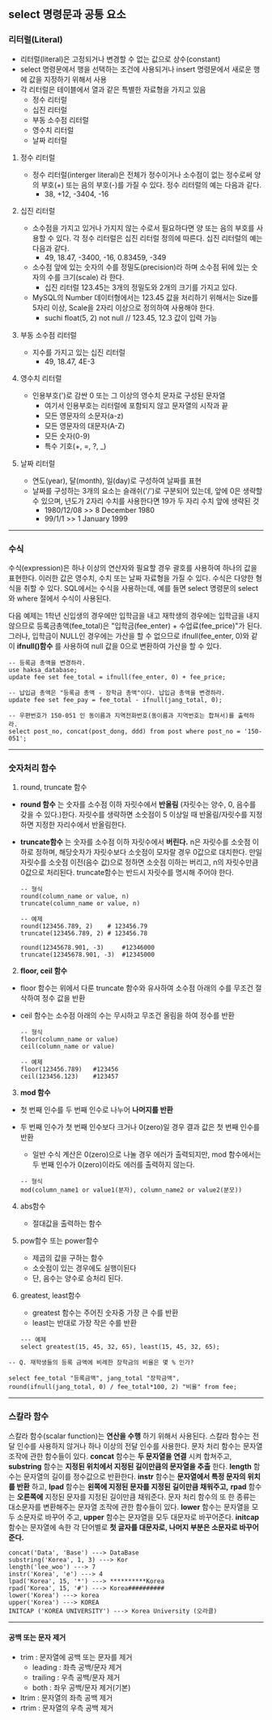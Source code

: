 ## select 명령문과 공통 요소

### 리터럴(Literal)

* 리터럴(literal)은 고정되거나 변경할 수 없는 값으로 상수(constant)
* select 명령문에서 행을 선택하는 조건에 사용되거나  insert 명령문에서 새로운 행에 값을 지정하기 위해서 사용
* 각 리터럴은 테이블에서 열과 같은 특별한 자료형을 가지고 있음
    * 정수 리터럴
    * 십진 리터럴
    * 부동 소수점 리터럴
    * 영수치 리터럴
    * 날짜 리터럴

1. 정수 리터럴
    * 정수 리터럴(interger literal)은 전체가 정수이거나 소수점이 없는 정수로써 양 의 부호(+) 또는 음의 부호(-)를 가질 수 있다. 정수 리터럴의 예는 다음과 같다.
        * 38, +12, -3404, -16

2. 십진 리터럴
    * 소수점을 가지고 있거나 가지지 않는 수로서 필요하다면 양 또는 음의 부호를 사용할  수 있다. 각 정수 리터럴은 십진 리터럴 정의에 따른다. 십진 리터럴의 예는 다음과 같다.
        * 49, 18.47, -3400, -16, 0.83459, -349
    * 소수점 앞에 있는 숫자의 수를 정밀도(precision)라 하며 소수점 뒤에 있는 숫자의 수를 크기(scale) 라 한다.
        * 십진 리터럴 123.45는 3개의 정밀도와 2개의 크기를 가지고 있다.
    * MySQL의 Number 데이터형에서는 123.45 값을 처리하기 위해서는 Size를 5자리 이상, Scale을 2자리 이상으로 정의하여 사용해야 한다.
        * suchi float(5, 2) not null 	// 123.45, 12.3	값이 입력 가능

3. 부동 소수점 리터럴
    * 지수를 가지고 있는 십진 리터럴
        * 49, 18.47, 4E-3

4. 영수치 리터럴
    * 인용부호(')로 감싼 0 또는 그 이상의 영수치 문자로 구성된 문자열
        * 여기서 인용부호는 리터럴에 포함되지 않고 문자열의 시작과 끝
        * 모든 영문자의 소문자(a-z)
        * 모든 영문자의 대문자(A-Z)
        * 모든 숫자(0-9)
        * 특수 기호(+, =, ?, _)

5. 날짜 리터럴
    * 연도(year), 달(month), 일(day)로 구성하여 날짜를 표현
    * 날짜를 구성하는 3개의 요소는 슬래쉬('/')로 구분되어 있는데, 앞에 0은 생략할 수 있으며, 년도가 2자리 수치를 사용한다면 19가 두 자리 수치 앞에 생략된 것
        * 1980/12/08 >> 8 December 1980
        * 99/1/1 >> 1 January 1999

---

### 수식

수식(expression)은 하나 이상의 연산자와 필요할 경우 괄호를 사용하여 하나의 값을 표현한다. 이러한 값은 영수치, 수치 또는 날짜 자료형을 가질 수 있다. 수식은 다양한 형식을 취할 수 있다. SQL에서는 수식을 사용하는데, 예를 들면 select 명령문의 select와 where 절에서 수식이 사용된다.

다음 예제는 1학년 신입생의 경우에만 입학금을 내고 재학생의 경우에는 입학금을 내지 않으므로 등록금총액(fee_total)은 "입학금(fee_enter) + 수업료(fee_price)"가 된다. 그러나, 입학금이 NULL인 경우에는 가산을 할 수 없으므로 ifnull(fee_enter, 0)와 같이 **ifnull()함수** 를 사용하여 null 값을 0으로 변환하여 가산을 할 수 있다.

```
-- 등록금 총액을 변경하라.
use haksa_database;
update fee set fee_total = ifnull(fee_enter, 0) + fee_price;

-- 납입금 총액은 "등록금 총액 - 장학금 총액"이다. 납입금 총액을 변경하라.
update fee set fee_pay = fee_total - ifnull(jang_total, 0);

-- 우편번호가 150-051 인 동이름과 지역전화번호(동이름과 지역번호는 합쳐서)를 출력하라.
select post_no, concat(post_dong, ddd) from post where post_no = '150-051';
```

---

### 숫자처리 함수

1. round, truncate 함수
* **round 함수** 는 숫자를 소수점 이하 자릿수에서 **반올림** (자릿수는 양수, 0, 음수를 갖을 수 있다.)한다. 자릿수를 생략하면 소숫점이 5 이상일 때 반올림/자릿수를 지정하면 지정한 자리수에서 반올림한다.
* **truncate함수** 는 숫자를 소수점 이하 자릿수에서 **버린다.** n은 자릿수를 소숫점 이하로 정하며, 해당숫자가 자릿수보다 소숫점이 모자랄 경우 0값으로 대치한다. 만일 자릿수를 소숫점 이전(음수 값)으로 정하면 소숫점 이하는 버리고, n의 자릿수만큼 0값으로 처리된다. truncate함수는 반드시 자릿수를 명시해 주어야 한다.

    ```
    -- 형식
    round(column_name or value, n)
    truncate(column_name or value, n)

    -- 예제
    round(123456.789, 2)    # 123456.79
    truncate(123456.789, 2) # 123456.78

    round(12345678.901, -3)     #12346000
    truncate(12345678.901, -3)  #12345000
    ```

2. **floor, ceil 함수**
* floor 함수는 위에서 다룬 truncate 함수와 유사하여 소수점 아래의 수를 무조건 절삭하여 정수 값을 반환
* ceil 함수는 소수점 아래의 수는 무시하고 무조건 올림을 하여 정수를 반환

    ```
    -- 형식
    floor(column_name or value)
    ceil(column_name or value)

    -- 예제
    floor(123456.789)   #123456
    ceil(123456.123)    #123457
    ```

3. **mod 함수**
* 첫 번째 인수를 두 번째 인수로 나누어 **나머지를 반환**
* 두 번째 인수가 첫 번째 인수보다 크거나 0(zero)일 경우 결과 값은 첫 번째 인수를 반환
    * 일반 수식 계산은 0(zero)으로 나눌 경우 에러가 출력되지만, mod 함수에서는 두 번째 인수가 0(zero)이라도 에러를 출력하지 않는다.

    ```
    -- 형식
    mod(column_name1 or value1(분자), column_name2 or value2(분모))
    ```

4. abs함수
    * 절대값을 출력하는 함수

5. pow함수 또는 power함수
    * 제곱의 값을 구하는 함수
    * 소숫점이 있는 경우에도 실행이된다
    * 단, 음수는 양수로 승처리 된다.

6. greatest, least함수
    * greatest 함수는 주어진 숫자중 가장 큰 수를 반환
    * least는 반대로 가장 작은 수를 반환

    ```
    --- 예제
    select greatest(15, 45, 32, 65), least(15, 45, 32, 65);
    ```


```
-- Q. 재학생들의 등록 금액에 비례한 장학금의 비율은 몇 % 인가?

select fee_total "등록금액", jang_total "장학금액", round(ifnull(jang_total, 0) / fee_total*100, 2) "비율" from fee;

```

---

### 스칼라 함수

스칼라 함수(scalar function)는 **연산을 수행** 하기 위해서 사용된다. 스칼라 함수는 전달 인수를 사용하지 않거나 하나 이상의 전달 인수를 사용한다. 문자 처리 함수는 문자열 조작에 관한 함수들이 있다. **concat** 함수는 **두 문자열을 연결** 시켜 합쳐주고, **substring** 함수는 **지정된 위치에서 지정된 길이만큼의 문자열을 추출** 한다. **length** 함수는 문자열의 길이를 정수값으로 반환한다. **instr** 함수는 **문자열에서 특정 문자의 위치를 반환** 하고, **lpad** 함수는 **왼쪽에 지정된 문자를 지정된 길이만큼 채워주고,** **rpad** 함수는 **오른쪽에** 지정된 문자를 지정된 길이만큼 채워준다. 문자 처리 함수의 또 한 종류는 대소문자를 변환해주는 문자열 조작에 관한 함수들이 있다. **lower** 함수는 문자열을 모두 소문자로 바꾸어 주고, **upper** 함수는 문자열을 모두 대문자로 바꾸어준다. **initcap** 함수는 문자열에 속한 각 단어별로 **첫 글자를 대문자로, 나머지 부분은 소문자로 바꾸어준다.**

```
concat('Data', 'Base') ---> DataBase
substring('Korea', 1, 3) ---> Kor
length('lee_woo') ---> 7
instr('Korea', 'e') ---> 4
lpad('Korea', 15, '*') ---> **********Korea
rpad('Korea', 15, '#') ---> Korea##########
lower('Korea') ---> korea
upper('Korea') ---> KOREA
INITCAP ('KOREA UNIVERSITY') ---> Korea University (오라클)
```

---

#### 공백 또는 문자 제거

* trim : 문자열에 공백 또는 문자를 제거
    * leading : 좌측 공백/문자 제거
    * trailing : 우측 공백/문자 제거
    * both : 좌우 공백/문자 제거(기본)
* ltrim : 문자열의 좌측 공백 제거
* rtrim : 문자열의 우측 공백 제거